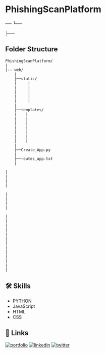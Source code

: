 # PhishingScanPlatform


──
└──

├──
## Folder Structure 

    PhishingScanPlatform/
    |
    |-- web/
        |
        ├──static/
        |     |
        |     |
        |     |
        |     |
        |     |
        |   
        ├──templates/
        |    |
        |    |
        |    |
        |    |
        |    |
        |    |
        |    |
        |
        ├──Create_App.py
        |
        ├──routes_app.txt
        |

    |
    |
    |
    |

    |
    |
    |
    |

    |
    |
    |
    |
    |
    |
    |
    |
    |
    |
    |
    |
    |




## 🛠 Skills
- PYTHON
- JavaScript
- HTML
- CSS




## 🔗 Links
[![portfolio](https://img.shields.io/badge/my_portfolio-000?style=for-the-badge&logo=ko-fi&logoColor=white)](https://katherineoelsner.com/)
[![linkedin](https://img.shields.io/badge/linkedin-0A66C2?style=for-the-badge&logo=linkedin&logoColor=white)](https://www.linkedin.com/)
[![twitter](https://img.shields.io/badge/twitter-1DA1F2?style=for-the-badge&logo=twitter&logoColor=white)](https://twitter.com/)



## 